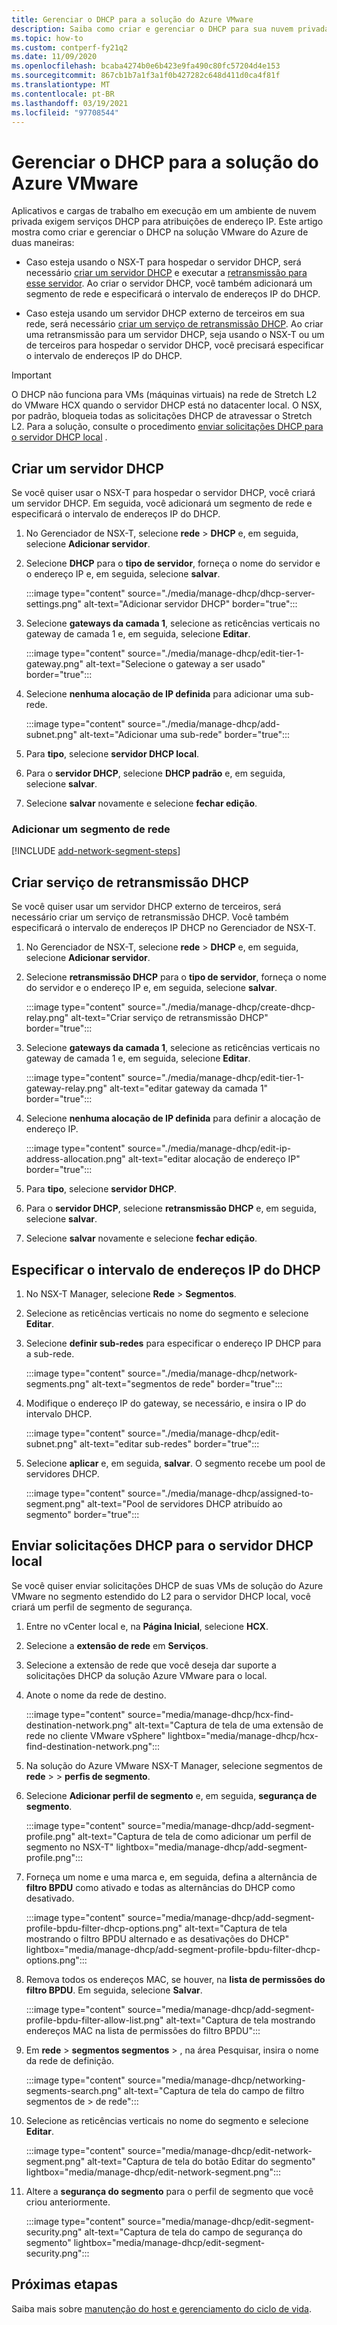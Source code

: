 ```yaml
---
title: Gerenciar o DHCP para a solução do Azure VMware
description: Saiba como criar e gerenciar o DHCP para sua nuvem privada da solução Azure VMware.
ms.topic: how-to
ms.custom: contperf-fy21q2
ms.date: 11/09/2020
ms.openlocfilehash: bcaba4274b0e6b423e9fa490c80fc57204d4e153
ms.sourcegitcommit: 867cb1b7a1f3a1f0b427282c648d411d0ca4f81f
ms.translationtype: MT
ms.contentlocale: pt-BR
ms.lasthandoff: 03/19/2021
ms.locfileid: "97708544"
---
```

# <a name="manage-dhcp-for-azure-vmware-solution"></a>Gerenciar o DHCP para a solução do Azure VMware

Aplicativos e cargas de trabalho em execução em um ambiente de nuvem privada exigem serviços DHCP para atribuições de endereço IP.  Este artigo mostra como criar e gerenciar o DHCP na solução VMware do Azure de duas maneiras:

- Caso esteja usando o NSX-T para hospedar o servidor DHCP, será necessário [criar um servidor DHCP](#create-a-dhcp-server) e executar a [retransmissão para esse servidor](#create-dhcp-relay-service). Ao criar o servidor DHCP, você também adicionará um segmento de rede e especificará o intervalo de endereços IP do DHCP.   

- Caso esteja usando um servidor DHCP externo de terceiros em sua rede, será necessário [criar um serviço de retransmissão DHCP](#create-dhcp-relay-service). Ao criar uma retransmissão para um servidor DHCP, seja usando o NSX-T ou um de terceiros para hospedar o servidor DHCP, você precisará especificar o intervalo de endereços IP do DHCP.

>[!IMPORTANT]
>O DHCP não funciona para VMs (máquinas virtuais) na rede de Stretch L2 do VMware HCX quando o servidor DHCP está no datacenter local.  O NSX, por padrão, bloqueia todas as solicitações DHCP de atravessar o Stretch L2. Para a solução, consulte o procedimento [enviar solicitações DHCP para o servidor DHCP local](#send-dhcp-requests-to-the-on-premises-dhcp-server) .


## <a name="create-a-dhcp-server"></a>Criar um servidor DHCP

Se você quiser usar o NSX-T para hospedar o servidor DHCP, você criará um servidor DHCP. Em seguida, você adicionará um segmento de rede e especificará o intervalo de endereços IP do DHCP.

1. No Gerenciador de NSX-T, selecione **rede**  >  **DHCP** e, em seguida, selecione **Adicionar servidor**.

1. Selecione **DHCP** para o **tipo de servidor**, forneça o nome do servidor e o endereço IP e, em seguida, selecione **salvar**.

   :::image type="content" source="./media/manage-dhcp/dhcp-server-settings.png" alt-text="Adicionar servidor DHCP" border="true":::

1. Selecione **gateways da camada 1**, selecione as reticências verticais no gateway de camada 1 e, em seguida, selecione **Editar**.

   :::image type="content" source="./media/manage-dhcp/edit-tier-1-gateway.png" alt-text="Selecione o gateway a ser usado" border="true":::

1. Selecione **nenhuma alocação de IP definida** para adicionar uma sub-rede.

   :::image type="content" source="./media/manage-dhcp/add-subnet.png" alt-text="Adicionar uma sub-rede" border="true":::

1. Para **tipo**, selecione **servidor DHCP local**. 
   
1. Para o **servidor DHCP**, selecione **DHCP padrão** e, em seguida, selecione **salvar**.

1. Selecione **salvar** novamente e selecione **fechar edição**.

### <a name="add-a-network-segment"></a>Adicionar um segmento de rede

[!INCLUDE [add-network-segment-steps](includes/add-network-segment-steps.md)]


## <a name="create-dhcp-relay-service"></a>Criar serviço de retransmissão DHCP

Se você quiser usar um servidor DHCP externo de terceiros, será necessário criar um serviço de retransmissão DHCP. Você também especificará o intervalo de endereços IP DHCP no Gerenciador de NSX-T. 

1. No Gerenciador de NSX-T, selecione **rede**  >  **DHCP** e, em seguida, selecione **Adicionar servidor**.

1. Selecione **retransmissão DHCP** para o **tipo de servidor**, forneça o nome do servidor e o endereço IP e, em seguida, selecione **salvar**.

   :::image type="content" source="./media/manage-dhcp/create-dhcp-relay.png" alt-text="Criar serviço de retransmissão DHCP" border="true":::

1. Selecione **gateways da camada 1**, selecione as reticências verticais no gateway de camada 1 e, em seguida, selecione **Editar**.

   :::image type="content" source="./media/manage-dhcp/edit-tier-1-gateway-relay.png" alt-text="editar gateway da camada 1" border="true":::

1. Selecione **nenhuma alocação de IP definida** para definir a alocação de endereço IP.

   :::image type="content" source="./media/manage-dhcp/edit-ip-address-allocation.png" alt-text="editar alocação de endereço IP" border="true":::

1. Para **tipo**, selecione **servidor DHCP**. 
   
1. Para o **servidor DHCP**, selecione **retransmissão DHCP** e, em seguida, selecione **salvar**.

1. Selecione **salvar** novamente e selecione **fechar edição**.


## <a name="specify-the-dhcp-ip-address-range"></a>Especificar o intervalo de endereços IP do DHCP

1. No NSX-T Manager, selecione **Rede** > **Segmentos**. 
   
1. Selecione as reticências verticais no nome do segmento e selecione **Editar**.
   
1. Selecione **definir sub-redes** para especificar o endereço IP DHCP para a sub-rede. 
   
   :::image type="content" source="./media/manage-dhcp/network-segments.png" alt-text="segmentos de rede" border="true":::
      
1. Modifique o endereço IP do gateway, se necessário, e insira o IP do intervalo DHCP. 
      
   :::image type="content" source="./media/manage-dhcp/edit-subnet.png" alt-text="editar sub-redes" border="true":::
      
1. Selecione **aplicar** e, em seguida, **salvar**. O segmento recebe um pool de servidores DHCP.
      
   :::image type="content" source="./media/manage-dhcp/assigned-to-segment.png" alt-text="Pool de servidores DHCP atribuído ao segmento" border="true":::


## <a name="send-dhcp-requests-to-the-on-premises-dhcp-server"></a>Enviar solicitações DHCP para o servidor DHCP local

Se você quiser enviar solicitações DHCP de suas VMs de solução do Azure VMware no segmento estendido do L2 para o servidor DHCP local, você criará um perfil de segmento de segurança. 

1. Entre no vCenter local e, na **Página Inicial**, selecione **HCX**.

1. Selecione a **extensão de rede** em **Serviços**.

1. Selecione a extensão de rede que você deseja dar suporte a solicitações DHCP da solução Azure VMware para o local. 

1. Anote o nome da rede de destino.  

   :::image type="content" source="media/manage-dhcp/hcx-find-destination-network.png" alt-text="Captura de tela de uma extensão de rede no cliente VMware vSphere" lightbox="media/manage-dhcp/hcx-find-destination-network.png":::

1. Na solução do Azure VMware NSX-T Manager, selecione segmentos de **rede**  >    >  **perfis de segmento**. 

1. Selecione **Adicionar perfil de segmento** e, em seguida, **segurança de segmento**.

   :::image type="content" source="media/manage-dhcp/add-segment-profile.png" alt-text="Captura de tela de como adicionar um perfil de segmento no NSX-T" lightbox="media/manage-dhcp/add-segment-profile.png":::

1. Forneça um nome e uma marca e, em seguida, defina a alternância de **filtro BPDU** como ativado e todas as alternâncias do DHCP como desativado.

   :::image type="content" source="media/manage-dhcp/add-segment-profile-bpdu-filter-dhcp-options.png" alt-text="Captura de tela mostrando o filtro BPDU alternado e as desativações do DHCP" lightbox="media/manage-dhcp/add-segment-profile-bpdu-filter-dhcp-options.png":::

1. Remova todos os endereços MAC, se houver, na **lista de permissões do filtro BPDU**.  Em seguida, selecione **Salvar**.

   :::image type="content" source="media/manage-dhcp/add-segment-profile-bpdu-filter-allow-list.png" alt-text="Captura de tela mostrando endereços MAC na lista de permissões do filtro BPDU":::

1. Em **rede**  >  **segmentos segmentos**  >  , na área Pesquisar, insira o nome da rede de definição.

   :::image type="content" source="media/manage-dhcp/networking-segments-search.png" alt-text="Captura de tela do campo de filtro segmentos de > de rede":::

1. Selecione as reticências verticais no nome do segmento e selecione **Editar**.

   :::image type="content" source="media/manage-dhcp/edit-network-segment.png" alt-text="Captura de tela do botão Editar do segmento" lightbox="media/manage-dhcp/edit-network-segment.png":::

1. Altere a **segurança do segmento** para o perfil de segmento que você criou anteriormente.

   :::image type="content" source="media/manage-dhcp/edit-segment-security.png" alt-text="Captura de tela do campo de segurança do segmento" lightbox="media/manage-dhcp/edit-segment-security.png":::

## <a name="next-steps"></a>Próximas etapas

Saiba mais sobre [manutenção do host e gerenciamento do ciclo de vida](concepts-private-clouds-clusters.md#host-maintenance-and-lifecycle-management).